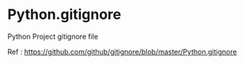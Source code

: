 # Python.gitignore
Python Project gitignore file

Ref : https://github.com/github/gitignore/blob/master/Python.gitignore
